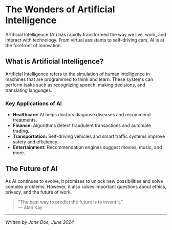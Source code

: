 # The Wonders of Artificial Intelligence

Artificial Intelligence (AI) has rapidly transformed the way we live, work, and interact with technology. From virtual assistants to self-driving cars, AI is at the forefront of innovation.

## What is Artificial Intelligence?

Artificial Intelligence refers to the simulation of human intelligence in machines that are programmed to think and learn. These systems can perform tasks such as recognizing speech, making decisions, and translating languages.

### Key Applications of AI

- **Healthcare:** AI helps doctors diagnose diseases and recommend treatments.
- **Finance:** Algorithms detect fraudulent transactions and automate trading.
- **Transportation:** Self-driving vehicles and smart traffic systems improve safety and efficiency.
- **Entertainment:** Recommendation engines suggest movies, music, and more.

## The Future of AI

As AI continues to evolve, it promises to unlock new possibilities and solve complex problems. However, it also raises important questions about ethics, privacy, and the future of work.

> "The best way to predict the future is to invent it."  
> — Alan Kay

---

*Written by Jane Doe, June 2024*
